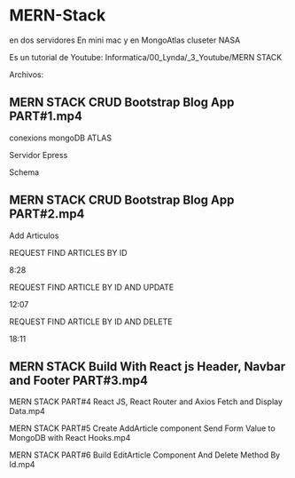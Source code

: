 # MERN-Stack
en dos servidores
En mini mac y en MongoAtlas cluseter NASA

Es un tutorial de Youtube:
Informatica/00_Lynda/_3_Youtube/MERN STACK

Archivos:


## MERN STACK   CRUD Bootstrap Blog App   PART#1.mp4
conexions mongoDB ATLAS

Servidor Epress

Schema

## MERN STACK   CRUD Bootstrap Blog App   PART#2.mp4

 Add Articulos

REQUEST FIND ARTICLES BY ID

8:28

REQUEST FIND ARTICLE BY ID AND UPDATE 

12:07

REQUEST FIND ARTICLE BY ID AND DELETE

18:11


## MERN STACK   Build With React js Header, Navbar and Footer   PART#3.mp4

MERN STACK   PART#4   React JS, React Router and Axios    Fetch and Display Data.mp4

MERN STACK   PART#5   Create AddArticle component   Send Form Value to MongoDB with React Hooks.mp4

MERN STACK   PART#6   Build EditArticle Component   And Delete Method By Id.mp4

